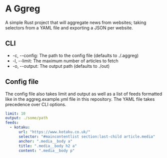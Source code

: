 # A Ggreg

A simple Rust project that will aggregate news from websites; taking selectors from a YAML file and exporting a JSON per website.

## CLI

* -c, --config: The path to the config file (defaults to ./.aggreg)
* -l, --limit: The maximum number of articles to fetch
* -o, --output: The output path (defaults to ./out)

## Config file

The config file also takes limit and output as well as a list of feeds formatted like in the aggreg.example.yml file in this repository. The YAML file takes precedence over CLI options.

```yml
limit: 10
output: ./some/path
feeds: 
  - kotaku:
      url: "https://www.kotaku.co.uk/"
      selector: "#maincontentlist section:last-child article.media"
      anchor: ".media__body a"
      title: ".media__body h2 a"
      content: ".media__body p"
```
